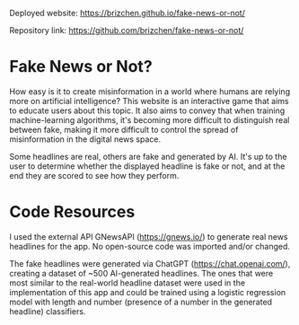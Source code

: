 Deployed website: https://brizchen.github.io/fake-news-or-not/

Repository link: https://github.com/brizchen/fake-news-or-not/

# Fake News or Not?
How easy is it to create misinformation in a world where humans are relying more on artificial intelligence? This website is an interactive game that aims to educate users about this topic. It also aims to convey that when training machine-learning algorithms, it's becoming more difficult to distinguish real between fake, making it more difficult to control the spread of misinformation in the digital news space.
 
Some headlines are real, others are fake and generated by AI. It's up to the user to determine whether the displayed headline is fake or not, and at the end they are scored to see how they perform.

# Code Resources
I used the external API GNewsAPI (https://gnews.io/) to generate real news headlines for the app. No open-source code was imported and/or changed.

The fake headlines were generated via ChatGPT (https://chat.openai.com/), creating a dataset of ~500 AI-generated headlines. The ones that were most similar to the real-world headline dataset were used in the implementation of this app and could be trained using a logistic regression model with length and number (presence of a number in the generated headline) classifiers.
